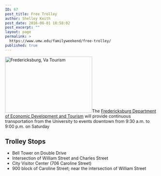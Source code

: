 ```yaml
---
ID: 67
post_title: Free Trolley
author: Shelley Keith
post_date: 2016-08-01 18:58:02
post_excerpt: ""
layout: page
permalink: >
  https://www.umw.edu/familyweekend/free-trolley/
published: true
---
```

<img class="alignright size-full wp-image-68" src="http://www.umw.edu/familyweekend/wp-content/uploads/sites/25/2016/08/fburgva.png" alt="Fredericksburg, Va Tourism" width="288" height="185" />The <a href="http://www.fredericksburgva.com/">Fredericksburg Department of Economic Development and Tourism</a> will provide continuous transportation from the University to events downtown from 9:30 a.m. to 9:00 p.m. on Saturday
<h2>Trolley Stops</h2>
<ul>
 	<li>Bell Tower on Double Drive</li>
 	<li>Intersection of William Street and Charles Street</li>
 	<li>City Visitor Center (706 Caroline Street)</li>
 	<li>900 block of Caroline Street; near the intersection of William Street</li>
</ul>